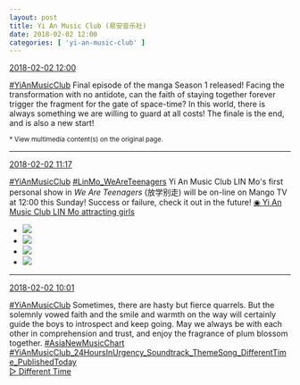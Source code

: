 ```yaml
---
layout: post
title: Yi An Music Club (易安音乐社)
date: 2018-02-02 12:00
categories: [ 'yi-an-music-club' ]
---
```


<div class="weibo-info">
  <a href="https://weibo.com/6094546964/G1eEtexoX">2018-02-02 12:00</a>
</div>

[#YiAnMusicClub](https://weibo.com/p/100808beae2e3e05b17b64f63ebedca39f19b2/super_index) Final episode of the manga Season 1 released! Facing the transformation with no antidote, can the faith of staying together forever trigger the fragment for the gate of space-time? In this world, there is always something we are willing to guard at all costs! The finale is the end, and is also a new start!

<!-- more -->

<small>* View multimedia content(s) on the original page.</small>

---

<div class="weibo-info">
  <a href="https://weibo.com/6094546964/G1engb1EK">2018-02-02 11:17</a>
</div>

[#YiAnMusicClub](https://weibo.com/p/100808beae2e3e05b17b64f63ebedca39f19b2/super_index) [#LinMo_WeAreTeenagers](https://weibo.com/p/1008088f2519339b432e410516a709504694ce) Yi An Music Club LIN Mo's first personal show in *We Are Teenagers* (放学别走) will be on-line on Mango TV at 12:00 this Sunday! Success or failure, check it out in the future! [◉ Yi An Music Club LIN Mo attracting girls](https://www.mgtv.com/b/317650/4264402.html)

<!-- more -->

<ul class="weibo-pic-list-2">
  <li class="weibo-pic">
    <a href="//wx3.sinaimg.cn/mw690/006Es64Aly1fo1xkf5ks3j32pf1wwhdu.jpg"><img src="//wx3.sinaimg.cn/thumb150/006Es64Aly1fo1xkf5ks3j32pf1wwhdu.jpg"/></a>
  </li>
  <li class="weibo-pic">
    <a href="//wx1.sinaimg.cn/mw690/006Es64Aly1fo1xkkhqhrj33vc2kwnpj.jpg"><img src="//wx1.sinaimg.cn/thumb150/006Es64Aly1fo1xkkhqhrj33vc2kwnpj.jpg"/></a>
  </li>
  <li class="weibo-pic">
    <a href="//wx1.sinaimg.cn/mw690/006Es64Aly1fo1xkmjkehj31ww2pf4qp.jpg"><img src="//wx1.sinaimg.cn/thumb150/006Es64Aly1fo1xkmjkehj31ww2pf4qp.jpg"/></a>
  </li>
  <li class="weibo-pic">
    <a href="//wx3.sinaimg.cn/mw690/006Es64Aly1fo1xktyfp7j32kw3vcqvd.jpg"><img src="//wx3.sinaimg.cn/thumb150/006Es64Aly1fo1xktyfp7j32kw3vcqvd.jpg"/></a>
  </li>
</ul>

---

<div class="weibo-info">
  <a href="https://weibo.com/6094546964/G1dSoh0zy">2018-02-02 10:01</a>
</div>

[#YiAnMusicClub](https://weibo.com/p/100808beae2e3e05b17b64f63ebedca39f19b2/super_index) Sometimes, there are hasty but fierce quarrels. But the solemnly vowed faith and the smile and warmth on the way will certainly guide the boys to introspect and keep going. May we always be with each other in comprehension and trust, and enjoy the fragrance of plum blossom together. [#AsiaNewMusicChart](https://weibo.com/p/1008085d82c934b97e5cef62b0ed6ab7adc813)   
 [#YiAnMusicClub_24HoursInUrgency_Soundtrack_ThemeSong_DifferentTime_PublishedToday](https://weibo.com/p/1008087e1b648298ba80aa821f3fb6338f0c7e)  
[▷ Different Time](https://weibo.com/p/10151501_100425171)
